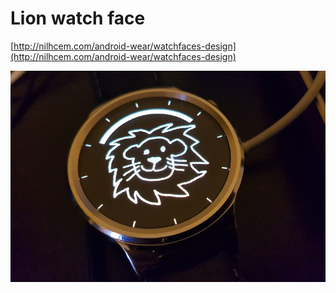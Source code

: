 # Lion watch face

[http://nilhcem.com/android-wear/watchfaces-design](http://nilhcem.com/android-wear/watchfaces-design)

![photo][]

[photo]: https://raw.githubusercontent.com/Nilhcem/hoodie-androidwear/master/photo.jpg
